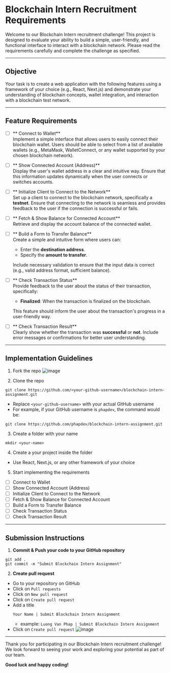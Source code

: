 # Blockchain Intern Recruitment Requirements

Welcome to our Blockchain Intern recruitment challenge! This project is designed to evaluate your ability to build a simple, user-friendly, and functional interface to interact with a blockchain network. Please read the requirements carefully and complete the challenge as specified.

---

## Objective
Your task is to create a web application with the following features using a framework of your choice (e.g., React, Next.js) and demonstrate your understanding of blockchain concepts, wallet integration, and interaction with a blockchain test network.

---

## Feature Requirements

- [ ] ** Connect to Wallet**  
  Implement a simple interface that allows users to easily connect their blockchain wallet. Users should be able to select from a list of available wallets (e.g., MetaMask, WalletConnect, or any wallet supported by your chosen blockchain network).

- [ ] ** Show Connected Account (Address)**  
  Display the user's wallet address in a clear and intuitive way. Ensure that this information updates dynamically when the user connects or switches accounts.

- [ ] ** Initialize Client to Connect to the Network**  
  Set up a client to connect to the blockchain network, specifically a **testnet**. Ensure that connecting to the network is seamless and provides feedback to the user if the connection is successful or fails.

- [ ] ** Fetch & Show Balance for Connected Account**  
  Retrieve and display the account balance of the connected wallet. 
  
- [ ] ** Build a Form to Transfer Balance**  
  Create a simple and intuitive form where users can:
  - Enter the **destination address**.
  - Specify the **amount to transfer**.
  
  Include necessary validation to ensure that the input data is correct (e.g., valid address format, sufficient balance).

- [ ] ** Check Transaction Status**  
  Provide feedback to the user about the status of their transaction, specifically:
  - **Finalized**: When the transaction is finalized on the blockchain.
  
  This feature should inform the user about the transaction's progress in a user-friendly way.

- [ ] ** Check Transaction Result**  
  Clearly show whether the transaction was **successful** or **not**. Include error messages or confirmations for better user understanding.

---
## Implementation Guidelines

1. Fork the repo
![image](https://github.com/user-attachments/assets/f963ae18-0119-4bfd-b5d6-d38c3ba6d8c1)

2. Clone the repo

```shell
git clone https://github.com/<your-github-username>/blockchain-intern-assignment.git
```
- Replace `<your-github-username>` with your actual GitHub username
- For example, if your GitHub username is `phapdev`, the command would be:

```shell
git clone https://github.com/phapdev/blockchain-intern-assignment.git
```

3. Create a folder with your name

```shell
mkdir <your-name>
```
4. Create a your project inside the folder
- Use React, Next.js, or any other framework of your choice
5. Start implementing the requirements
- [ ] Connect to Wallet
- [ ] Show Connected Account (Address)
- [ ] Initialize Client to Connect to the Network
- [ ] Fetch & Show Balance for Connected Account
- [ ] Build a Form to Transfer Balance
- [ ] Check Transaction Status
- [ ] Check Transaction Result

---
## Submission Instructions

1. **Commit & Push your code to your GitHub repository**
```shell 
git add .
git commit -m "Submit Blockchain Intern Assignment"
```

2. **Create pull request**
- Go to your repository on GitHub
- Click on `Pull requests`
- Click on `New pull request`
- Click on `Create pull request`
- Add a title 
    ```shell
    Your Name | Submit Blockchain Intern Assignment
    ```
    - example: `Luong Van Phap | Submit Blockchain Intern Assignment`
- Click on `Create pull request`
![image](https://github.com/user-attachments/assets/5fc0d2a1-ee87-4ec4-ace9-13f03386954c)

---

Thank you for participating in our Blockchain Intern recruitment challenge! We look forward to seeing your work and exploring your potential as part of our team.

**Good luck and happy coding!**
